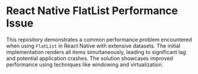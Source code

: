 # React Native FlatList Performance Issue

This repository demonstrates a common performance problem encountered when using `FlatList` in React Native with extensive datasets. The initial implementation renders all items simultaneously, leading to significant lag and potential application crashes.  The solution showcases improved performance using techniques like windowing and virtualization.